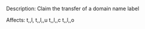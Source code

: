 Description: Claim the transfer of a domain name label

Affects:
t,<DOMAINID>,l,<HEXL>
t,<DOMAINID>,l,<HEXL>,u
t,<DOMAINID>,l,<HEXL>,c
t,<DOMAINID>,l,<HEXL>,o